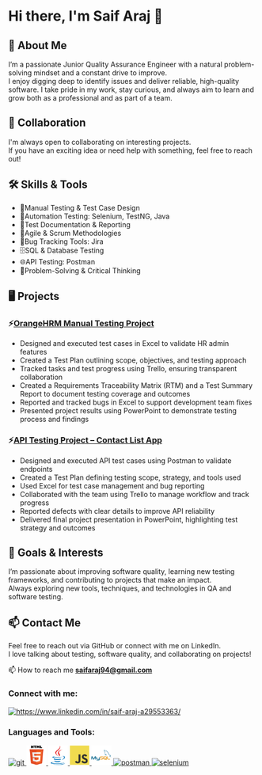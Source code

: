 # Hi there, I'm Saif Araj 👋

## 🌟 About Me
I’m a passionate Junior Quality Assurance Engineer with a natural problem-solving mindset and a constant drive to improve.  
I enjoy digging deep to identify issues and deliver reliable, high-quality software. I take pride in my work, stay curious, and always aim to learn and grow both as a professional and as part of a team.

## 👥 Collaboration
I'm always open to collaborating on interesting projects.  
If you have an exciting idea or need help with something, feel free to reach out!

## 🛠️ Skills & Tools
- 📝Manual Testing & Test Case Design 
- 🤖Automation Testing: Selenium, TestNG, Java 
- 📄Test Documentation & Reporting 
- 🔄Agile & Scrum Methodologies 
- 🐞Bug Tracking Tools: Jira 
- 🗄️SQL & Database Testing 
- 🌐API Testing: Postman  
- 🧠Problem-Solving & Critical Thinking


## 🖥️ Projects
 ### ⚡[OrangeHRM Manual Testing Project](https://github.com/saifaraj94/Testing-OrangeHRM)
- Designed and executed test cases in Excel to validate HR admin features  
- Created a Test Plan outlining scope, objectives, and testing approach  
- Tracked tasks and test progress using Trello, ensuring transparent collaboration  
- Created a Requirements Traceability Matrix (RTM) and a Test Summary Report to document testing coverage and outcomes  
- Reported and tracked bugs in Excel to support development team fixes  
- Presented project results using PowerPoint to demonstrate testing process and findings  

### ⚡[API Testing Project – Contact List App](https://github.com/saifaraj94/ContactListApp---APITesting)
- Designed and executed API test cases using Postman to validate endpoints  
- Created a Test Plan defining testing scope, strategy, and tools used  
- Used Excel for test case management and bug reporting  
- Collaborated with the team using Trello to manage workflow and track progress  
- Reported defects with clear details to improve API reliability  
- Delivered final project presentation in PowerPoint, highlighting test strategy and outcomes  


## 🎯 Goals & Interests
I’m passionate about improving software quality, learning new testing frameworks, and contributing to projects that make an impact.  
Always exploring new tools, techniques, and technologies in QA and software testing.

## 📫 Contact Me
Feel free to reach out via GitHub or connect with me on LinkedIn.  
I love talking about testing, software quality, and collaborating on projects!


📫 How to reach me **saifaraj94@gmail.com**

<h3 align="left">Connect with me:</h3>
<p align="left">
<a href="https://linkedin.com/in/saif-araj-a29553363/" target="blank"><img align="center" src="https://raw.githubusercontent.com/rahuldkjain/github-profile-readme-generator/master/src/images/icons/Social/linked-in-alt.svg" alt="https://www.linkedin.com/in/saif-araj-a29553363/" height="30" width="40" /></a>
</p>

<h3 align="left">Languages and Tools:</h3>
<p align="left"> <a href="https://git-scm.com/" target="_blank" rel="noreferrer"> <img src="https://www.vectorlogo.zone/logos/git-scm/git-scm-icon.svg" alt="git" width="40" height="40"/> </a> <a href="https://www.w3.org/html/" target="_blank" rel="noreferrer"> <img src="https://raw.githubusercontent.com/devicons/devicon/master/icons/html5/html5-original-wordmark.svg" alt="html5" width="40" height="40"/> </a> <a href="https://www.java.com" target="_blank" rel="noreferrer"> <img src="https://raw.githubusercontent.com/devicons/devicon/master/icons/java/java-original.svg" alt="java" width="40" height="40"/> </a> <a href="https://developer.mozilla.org/en-US/docs/Web/JavaScript" target="_blank" rel="noreferrer"> <img src="https://raw.githubusercontent.com/devicons/devicon/master/icons/javascript/javascript-original.svg" alt="javascript" width="40" height="40"/> </a> <a href="https://www.mysql.com/" target="_blank" rel="noreferrer"> <img src="https://raw.githubusercontent.com/devicons/devicon/master/icons/mysql/mysql-original-wordmark.svg" alt="mysql" width="40" height="40"/> </a> <a href="https://postman.com" target="_blank" rel="noreferrer"> <img src="https://www.vectorlogo.zone/logos/getpostman/getpostman-icon.svg" alt="postman" width="40" height="40"/> </a> <a href="https://www.selenium.dev" target="_blank" rel="noreferrer"> <img src="https://raw.githubusercontent.com/detain/svg-logos/780f25886640cef088af994181646db2f6b1a3f8/svg/selenium-logo.svg" alt="selenium" width="40" height="40"/> </a> </p>
